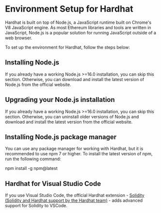 # Environment Setup for Hardhat

Hardhat is built on top of Node.js, a JavaScript runtime built on Chrome's V8 JavaScript engine. As most Ethereum libraries and tools are written in JavaScript, Node.js is a popular solution for running JavaScript outside of a web browser.

To set up the environment for Hardhat, follow the steps below:

## Installing Node.js

If you already have a working Node.js >=16.0 installation, you can skip this section. Otherwise, you can download and install the latest version of Node.js from the official website.

## Upgrading your Node.js installation

If you already have a working Node.js >=16.0 installation, you can skip this section. Otherwise, you can uninstall older versions of Node.js and download and install the latest version from the official website.

## Installing Node.js package manager

You can use any package manager for working with Hardhat, but it is recommended to use npm 7 or higher. To install the latest version of npm, run the following command:

npm install -g npm@latest


## Hardhat for Visual Studio Code

If you use Visual Studio Code, the official Hardhat extension - [Solidity (Solidity and Hardhat support by the Hardhat team)](https://marketplace.visualstudio.com/items?itemName=NomicFoundation.hardhat-solidity) - adds advanced support for Solidity to VSCode.
